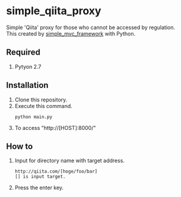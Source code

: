 # simple_qiita_proxy
Simple 'Qiita' proxy for those who cannot be accessed by regulation.<br>
This created by [simple_mvc_framework](https://github.com/xSPANGLEx/simple_mvc_framework) with Python.

## Required
1. Pytyon 2.7

## Installation

1. Clone this repository.
2. Execute this command.<br>
   ```
   python main.py
   ```
3. To access "http://[HOST]:8000/"

## How to
1. Input for directory name with target address.<br>
   ```
   http://qiita.com/[hoge/foo/bar] 
   [] is input target.
   ```
2. Press the enter key.
